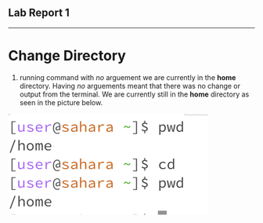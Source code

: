 ## Lab Report 1

---
# Change Directory

1. running command with *no* arguement
we are currently in the **home** directory.
Having *no* arguements meant that there was no change or output from the terminal.
We are currently still in the **home** directory as seen in the picture below.

![Image](cd_no_arg.png)


